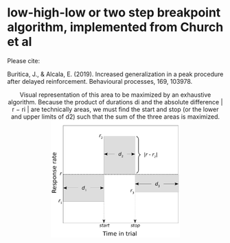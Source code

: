 # low-high-low or two step breakpoint algorithm, implemented from Church et al

Please cite:

Buritica, J., & Alcala, E. (2019). Increased generalization in a peak procedure after delayed reinforcement. Behavioural processes, 169, 103978.

<div align="center">
Visual representation of this area to be maximized by an exhaustive algorithm.
Because the product of durations di and the absolute difference | r − ri
| are technically areas, we must find
the start and stop (or the lower and upper limits of d2) such that the sum of the three areas is maximized.
  
  <img src="https://github.com/jealcalat/start_stop_peak_procedure/blob/main/lhl_diagramm-1.png" width="300">
</div>
